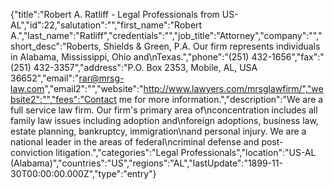 {"title":"Robert A. Ratliff - Legal Professionals from US-AL","id":22,"salutation":"","first_name":"Robert A.","last_name":"Ratliff","credentials":"","job_title":"Attorney","company":"","short_desc":"Roberts, Shields & Green, P.A. Our firm represents individuals in Alabama, Mississippi, Ohio and\nTexas.","phone":"(251) 432-1656","fax":"(251) 432-3357","address":"P.O. Box 2353, Mobile, AL, USA 36652","email":"rar@mrsg-law.com","email2":"","website":"http://www.lawyers.com/mrsglawfirm/","website2":"","fees":"Contact me for more information.","description":"We are a full service law firm.  Our firm's primary area of\nconcentration includes all family law issues including adoption and\nforeign adoptions, business law, estate planning, bankruptcy, immigration\nand personal injury.  We are a national leader in the areas of federal\ncriminal defense and post-conviction litigation.","categories":"Legal Professionals","location":"US-AL (Alabama)","countries":"US","regions":"AL","lastUpdate":"1899-11-30T00:00:00.000Z","type":"entry"}
